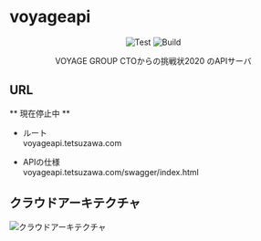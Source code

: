 # voyageapi

<div align="center">
    
![Test](https://github.com/tetsuzawa/voyageapi/workflows/test/badge.svg)
![Build](https://github.com/tetsuzawa/voyageapi/workflows/build/badge.svg)


VOYAGE GROUP CTOからの挑戦状2020 のAPIサーバ

</div>

## URL

** 現在停止中 **

- ルート  
    voyageapi.tetsuzawa.com
    
- APIの仕様  
    voyageapi.tetsuzawa.com/swagger/index.html
    
## クラウドアーキテクチャ

![クラウドアーキテクチャ](https://user-images.githubusercontent.com/38237246/76056534-3a023380-5fba-11ea-8282-703950195303.png)
